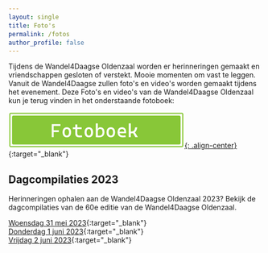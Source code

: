 ```yaml
---
layout: single
title: Foto's
permalink: /fotos
author_profile: false
---
```


Tijdens de Wandel4Daagse Oldenzaal worden er herinneringen gemaakt en vriendschappen gesloten of verstekt. Mooie momenten om vast te leggen. Vanuit de Wandel4Daagse zullen foto's en video's worden gemaakt tijdens het evenement. Deze Foto's en video's van de Wandel4Daagse Oldenzaal kun je terug vinden in het onderstaande fotoboek:    
 
[![Fotoboek openen](/assets/images/Fotoboek.png){: .align-center}](https://1drv.ms/f/s!Ai7lIbtzabc-jTtMEaxlZDwbS8yU?e=g821Pq){:target="_blank"}  

## Dagcompilaties 2023

Herinneringen ophalen aan de Wandel4Daagse Oldenzaal 2023? Bekijk de dagcompilaties van de 60e editie van de Wandel4Daagse Oldenzaal.

[Woensdag 31 mei 2023](https://onedrive.live.com/?authkey=%21AEwRrGVkPBtLzJQ&cid=3EB76973BB21E52E&sb=size&sd=2&id=3EB76973BB21E52E%214514&parId=3EB76973BB21E52E%211726&o=OneUp){:target="_blank"}  
[Donderdag 1 juni 2023](https://onedrive.live.com/?authkey=%21AEwRrGVkPBtLzJQ&cid=3EB76973BB21E52E&id=3EB76973BB21E52E%214515&parId=3EB76973BB21E52E%211727&o=OneUp){:target="_blank"}  
[Vrijdag 2 juni 2023](https://onedrive.live.com/?authkey=%21AEwRrGVkPBtLzJQ&cid=3EB76973BB21E52E&id=3EB76973BB21E52E%214517&parId=3EB76973BB21E52E%211728&o=OneUp){:target="_blank"}  